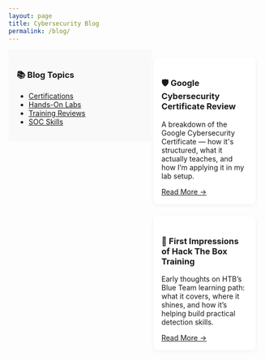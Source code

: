 ```yaml
---
layout: page
title: Cybersecurity Blog
permalink: /blog/
---
```


<!-- Sidebar Toggle Button (Mobile Only) -->
<button id="toggleSidebar" class="sidebar-toggle">
  ☰ Blog Topics
</button>

<!-- Sidebar Container -->
<div class="sidebar" id="mobileSidebar">
  <h3>📚 Blog Topics</h3>
  <ul>
    <li><a href="#certifications">Certifications</a></li>
    <li><a href="#labs">Hands-On Labs</a></li>
    <li><a href="#reviews">Training Reviews</a></li>
    <li><a href="#soc">SOC Skills</a></li>
  </ul>
</div>

<!-- Blog Content Area -->
<div class="blog-posts">

  <section class="blog-post-card" id="certifications">
    <h3>🛡️ Google Cybersecurity Certificate Review</h3>
    <p>A breakdown of the Google Cybersecurity Certificate — how it's structured, what it actually teaches, and how I’m applying it in my lab setup.</p>
    <a href="/blog/google-cybersecurity-certificate-review">Read More →</a>
  </section>

  <section class="blog-post-card" id="reviews">
    <h3>🧠 First Impressions of Hack The Box Training</h3>
    <p>Early thoughts on HTB’s Blue Team learning path: what it covers, where it shines, and how it’s helping build practical detection skills.</p>
    <a href="/blog/htb-blue-team-review">Read More →</a>
  </section>

  <!-- Add more posts below this line using the same format -->

</div>

<!-- Inline Script for Sidebar Toggle -->
<script>
  document.getElementById('toggleSidebar').addEventListener('click', function () {
    const sidebar = document.getElementById('mobileSidebar');
    sidebar.classList.toggle('show');
  });
</script>

<!-- Mobile Responsive Styles -->
<style>
  .sidebar-toggle {
    display: none;
    background: #f5f5f5;
    border: none;
    padding: 0.75rem 1rem;
    font-size: 1rem;
    cursor: pointer;
    width: 100%;
    text-align: left;
    border-bottom: 1px solid #ddd;
  }

  .sidebar {
    width: 250px;
    float: left;
    padding: 1rem;
    background: #f9f9f9;
  }

  .blog-posts {
    margin-left: 270px;
    padding: 1rem;
  }

  .blog-post-card {
    background: #fff;
    border-radius: 8px;
    padding: 1rem;
    margin-bottom: 1.5rem;
    box-shadow: 0 2px 8px rgba(0,0,0,0.05);
  }

  @media screen and (max-width: 768px) {
    .sidebar-toggle {
      display: block;
    }

    .sidebar {
      display: none;
      width: 100%;
      float: none;
      margin: 0;
      border-top: 1px solid #ddd;
    }

    .sidebar.show {
      display: block;
    }

    .blog-posts {
      margin-left: 0;
      padding: 1rem;
    }

    .blog-post-card {
      margin-bottom: 1.5rem;
    }

    body {
      font-size: 1.1rem;
      line-height: 1.6;
    }
  }
</style>
